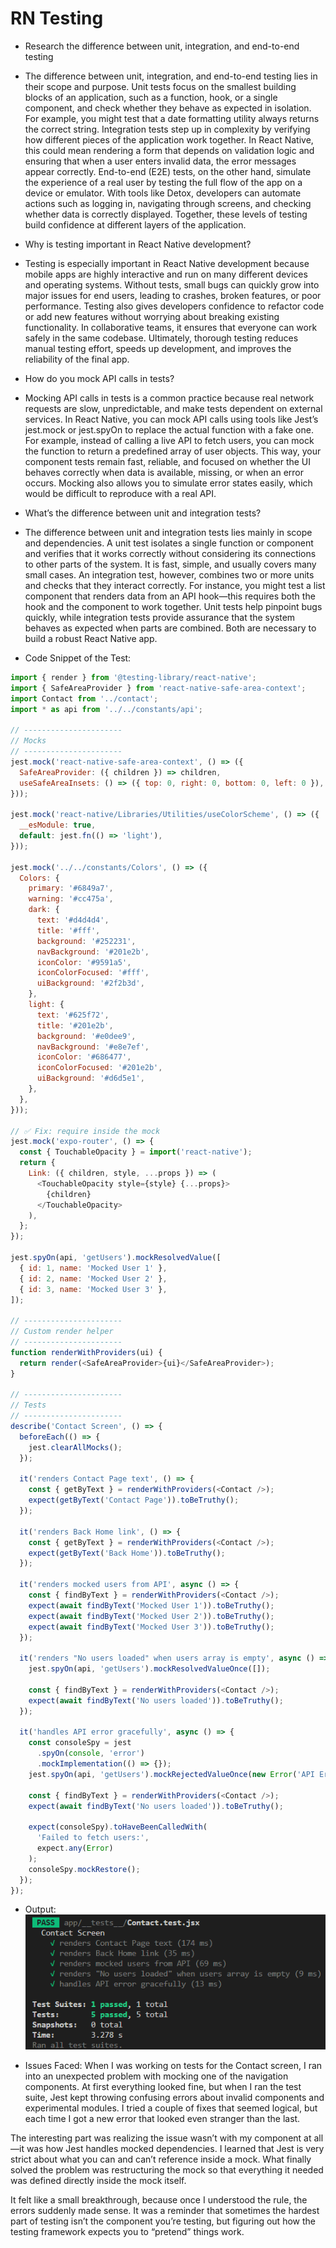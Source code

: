# RN Testing

- Research the difference between unit, integration, and end-to-end testing

- The difference between unit, integration, and end-to-end testing lies in their
  scope and purpose. Unit tests focus on the smallest building blocks of an
  application, such as a function, hook, or a single component, and check
  whether they behave as expected in isolation. For example, you might test that
  a date formatting utility always returns the correct string. Integration tests
  step up in complexity by verifying how different pieces of the application
  work together. In React Native, this could mean rendering a form that depends
  on validation logic and ensuring that when a user enters invalid data, the
  error messages appear correctly. End-to-end (E2E) tests, on the other hand,
  simulate the experience of a real user by testing the full flow of the app on
  a device or emulator. With tools like Detox, developers can automate actions
  such as logging in, navigating through screens, and checking whether data is
  correctly displayed. Together, these levels of testing build confidence at
  different layers of the application.

- Why is testing important in React Native development?

- Testing is especially important in React Native development because mobile
  apps are highly interactive and run on many different devices and operating
  systems. Without tests, small bugs can quickly grow into major issues for end
  users, leading to crashes, broken features, or poor performance. Testing also
  gives developers confidence to refactor code or add new features without
  worrying about breaking existing functionality. In collaborative teams, it
  ensures that everyone can work safely in the same codebase. Ultimately,
  thorough testing reduces manual testing effort, speeds up development, and
  improves the reliability of the final app.

- How do you mock API calls in tests?

- Mocking API calls in tests is a common practice because real network requests
  are slow, unpredictable, and make tests dependent on external services. In
  React Native, you can mock API calls using tools like Jest’s jest.mock or
  jest.spyOn to replace the actual function with a fake one. For example,
  instead of calling a live API to fetch users, you can mock the function to
  return a predefined array of user objects. This way, your component tests
  remain fast, reliable, and focused on whether the UI behaves correctly when
  data is available, missing, or when an error occurs. Mocking also allows you
  to simulate error states easily, which would be difficult to reproduce with a
  real API.

- What’s the difference between unit and integration tests?

- The difference between unit and integration tests lies mainly in scope and
  dependencies. A unit test isolates a single function or component and verifies
  that it works correctly without considering its connections to other parts of
  the system. It is fast, simple, and usually covers many small cases. An
  integration test, however, combines two or more units and checks that they
  interact correctly. For instance, you might test a list component that renders
  data from an API hook—this requires both the hook and the component to work
  together. Unit tests help pinpoint bugs quickly, while integration tests
  provide assurance that the system behaves as expected when parts are combined.
  Both are necessary to build a robust React Native app.

- Code Snippet of the Test:

```javascript
import { render } from '@testing-library/react-native';
import { SafeAreaProvider } from 'react-native-safe-area-context';
import Contact from '../contact';
import * as api from '../../constants/api';

// ----------------------
// Mocks
// ----------------------
jest.mock('react-native-safe-area-context', () => ({
  SafeAreaProvider: ({ children }) => children,
  useSafeAreaInsets: () => ({ top: 0, right: 0, bottom: 0, left: 0 }),
}));

jest.mock('react-native/Libraries/Utilities/useColorScheme', () => ({
  __esModule: true,
  default: jest.fn(() => 'light'),
}));

jest.mock('../../constants/Colors', () => ({
  Colors: {
    primary: '#6849a7',
    warning: '#cc475a',
    dark: {
      text: '#d4d4d4',
      title: '#fff',
      background: '#252231',
      navBackground: '#201e2b',
      iconColor: '#9591a5',
      iconColorFocused: '#fff',
      uiBackground: '#2f2b3d',
    },
    light: {
      text: '#625f72',
      title: '#201e2b',
      background: '#e0dee9',
      navBackground: '#e8e7ef',
      iconColor: '#686477',
      iconColorFocused: '#201e2b',
      uiBackground: '#d6d5e1',
    },
  },
}));

// ✅ Fix: require inside the mock
jest.mock('expo-router', () => {
  const { TouchableOpacity } = import('react-native');
  return {
    Link: ({ children, style, ...props }) => (
      <TouchableOpacity style={style} {...props}>
        {children}
      </TouchableOpacity>
    ),
  };
});

jest.spyOn(api, 'getUsers').mockResolvedValue([
  { id: 1, name: 'Mocked User 1' },
  { id: 2, name: 'Mocked User 2' },
  { id: 3, name: 'Mocked User 3' },
]);

// ----------------------
// Custom render helper
// ----------------------
function renderWithProviders(ui) {
  return render(<SafeAreaProvider>{ui}</SafeAreaProvider>);
}

// ----------------------
// Tests
// ----------------------
describe('Contact Screen', () => {
  beforeEach(() => {
    jest.clearAllMocks();
  });

  it('renders Contact Page text', () => {
    const { getByText } = renderWithProviders(<Contact />);
    expect(getByText('Contact Page')).toBeTruthy();
  });

  it('renders Back Home link', () => {
    const { getByText } = renderWithProviders(<Contact />);
    expect(getByText('Back Home')).toBeTruthy();
  });

  it('renders mocked users from API', async () => {
    const { findByText } = renderWithProviders(<Contact />);
    expect(await findByText('Mocked User 1')).toBeTruthy();
    expect(await findByText('Mocked User 2')).toBeTruthy();
    expect(await findByText('Mocked User 3')).toBeTruthy();
  });

  it('renders "No users loaded" when users array is empty', async () => {
    jest.spyOn(api, 'getUsers').mockResolvedValueOnce([]);

    const { findByText } = renderWithProviders(<Contact />);
    expect(await findByText('No users loaded')).toBeTruthy();
  });

  it('handles API error gracefully', async () => {
    const consoleSpy = jest
      .spyOn(console, 'error')
      .mockImplementation(() => {});
    jest.spyOn(api, 'getUsers').mockRejectedValueOnce(new Error('API Error'));

    const { findByText } = renderWithProviders(<Contact />);
    expect(await findByText('No users loaded')).toBeTruthy();

    expect(consoleSpy).toHaveBeenCalledWith(
      'Failed to fetch users:',
      expect.any(Error)
    );
    consoleSpy.mockRestore();
  });
});
```

- Output: ![Test Output](RNJestTestSuccess.png)

- Issues Faced: When I was working on tests for the Contact screen, I ran into
  an unexpected problem with mocking one of the navigation components. At first
  everything looked fine, but when I ran the test suite, Jest kept throwing
  confusing errors about invalid components and experimental modules. I tried a
  couple of fixes that seemed logical, but each time I got a new error that
  looked even stranger than the last.

The interesting part was realizing the issue wasn’t with my component at all—it
was how Jest handles mocked dependencies. I learned that Jest is very strict
about what you can and can’t reference inside a mock. What finally solved the
problem was restructuring the mock so that everything it needed was defined
directly inside the mock itself.

It felt like a small breakthrough, because once I understood the rule, the
errors suddenly made sense. It was a reminder that sometimes the hardest part of
testing isn’t the component you’re testing, but figuring out how the testing
framework expects you to “pretend” things work.
